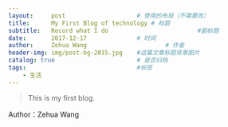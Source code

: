 ```yaml
---
layout:     post                    # 使用的布局（不需要改）
title:      My First Blog of technology # 标题 
subtitle:   Record what I do                         #副标题
date:       2017-12-17              # 时间
author:     Zehua Wang                      # 作者
header-img: img/post-bg-2015.jpg    #这篇文章标题背景图片
catalog: true                       # 是否归档
tags:                               #标签
    - 生活
---
```



>This is my first blog.



Author：Zehua Wang
